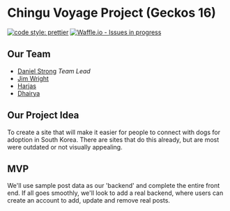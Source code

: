 # Chingu Voyage Project (Geckos 16)

[![code style: prettier](https://img.shields.io/badge/code_style-prettier-ff69b4.svg?style=flat-square)](https://github.com/prettier/prettier) [![Waffle.io - Issues in progress](https://badge.waffle.io/chingu-voyages/geckos-project-16.png?label=in%20progress&title=In%20Progress)](http://waffle.io/chingu-voyages/geckos-project-16)

## Our Team

- [Daniel Strong](https://github.com/dastrong) _Team Lead_
- [Jim Wright](https://github.com/diskomotech)
- [Harjas](https://github.com/harjas27)
- [Dhairya](https://github.com/dhairyadwivedi)

## Our Project Idea

To create a site that will make it easier for people to connect with dogs for adoption in South Korea. There are sites that do this already, but are most were outdated or not visually appealing.

## MVP

We'll use sample post data as our 'backend' and complete the entire front end. If all goes smoothly, we'll look to add a real backend, where users can create an account to add, update and remove real posts.
